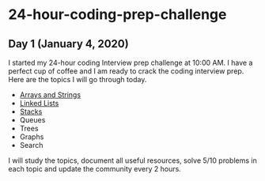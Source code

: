 # 24-hour-coding-prep-challenge

## Day 1 (January 4, 2020)

I started my 24-hour coding Interview prep challenge at 10:00 AM. I have a perfect cup of coffee and I am ready to crack the coding interview prep. Here are the topics I will go through today.

- [Arrays and Strings](arrays-and-strings.md)
- [Linked Lists](linked-lists.md)
- [Stacks](stacks.md)
- Queues
- Trees
- Graphs
- Search

I will study the topics, document all useful resources, solve 5/10 problems in each topic and update the community every 2 hours.

